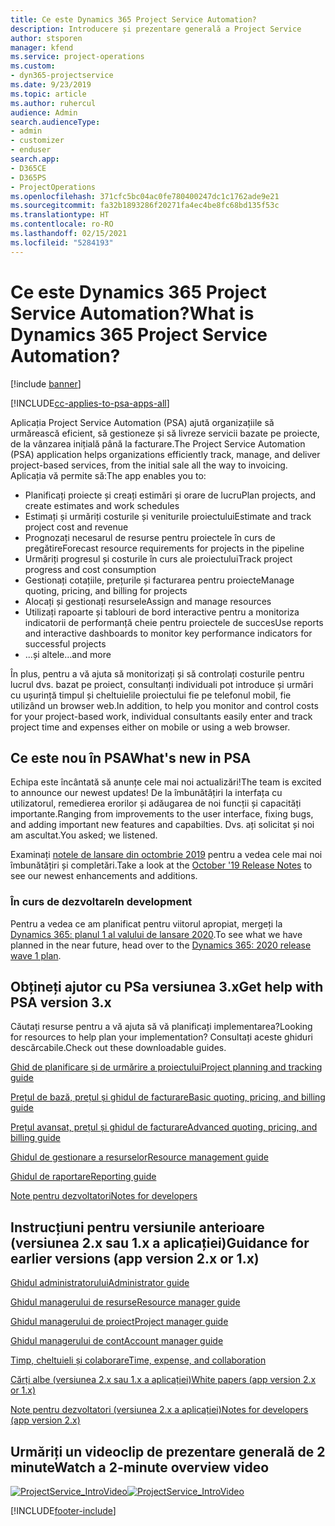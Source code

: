 ```yaml
---
title: Ce este Dynamics 365 Project Service Automation?
description: Introducere și prezentare generală a Project Service
author: stsporen
manager: kfend
ms.service: project-operations
ms.custom:
- dyn365-projectservice
ms.date: 9/23/2019
ms.topic: article
ms.author: ruhercul
audience: Admin
search.audienceType:
- admin
- customizer
- enduser
search.app:
- D365CE
- D365PS
- ProjectOperations
ms.openlocfilehash: 371cfc5bc04ac0fe780400247dc1c1762ade9e21
ms.sourcegitcommit: fa32b1893286f20271fa4ec4be8fc68bd135f53c
ms.translationtype: HT
ms.contentlocale: ro-RO
ms.lasthandoff: 02/15/2021
ms.locfileid: "5284193"
---
```

# <a name="what-is-dynamics-365-project-service-automation"></a><span data-ttu-id="23269-103">Ce este Dynamics 365 Project Service Automation?</span><span class="sxs-lookup"><span data-stu-id="23269-103">What is Dynamics 365 Project Service Automation?</span></span>

[!include [banner](../includes/psa-now-project-operations.md)]

[!INCLUDE[cc-applies-to-psa-apps-all](../includes/cc-applies-to-psa-apps-all.md)]

<span data-ttu-id="23269-104">Aplicația Project Service Automation (PSA) ajută organizațiile să urmărească eficient, să gestioneze și să livreze servicii bazate pe proiecte, de la vânzarea inițială până la facturare.</span><span class="sxs-lookup"><span data-stu-id="23269-104">The Project Service Automation (PSA) application helps organizations efficiently track, manage, and deliver project-based services, from the initial sale all the way to invoicing.</span></span> <span data-ttu-id="23269-105">Aplicația vă permite să:</span><span class="sxs-lookup"><span data-stu-id="23269-105">The app enables you to:</span></span>

- <span data-ttu-id="23269-106">Planificați proiecte și creați estimări și orare de lucru</span><span class="sxs-lookup"><span data-stu-id="23269-106">Plan projects, and create estimates and work schedules</span></span>
- <span data-ttu-id="23269-107">Estimați și urmăriți costurile și veniturile proiectului</span><span class="sxs-lookup"><span data-stu-id="23269-107">Estimate and track project cost and revenue</span></span>
- <span data-ttu-id="23269-108">Prognozați necesarul de resurse pentru proiectele în curs de pregătire</span><span class="sxs-lookup"><span data-stu-id="23269-108">Forecast resource requirements for projects in the pipeline</span></span>
- <span data-ttu-id="23269-109">Urmăriți progresul și costurile în curs ale proiectului</span><span class="sxs-lookup"><span data-stu-id="23269-109">Track project progress and cost consumption</span></span>
- <span data-ttu-id="23269-110">Gestionați cotațiile, prețurile și facturarea pentru proiecte</span><span class="sxs-lookup"><span data-stu-id="23269-110">Manage quoting, pricing, and billing for projects</span></span>
- <span data-ttu-id="23269-111">Alocați și gestionați resursele</span><span class="sxs-lookup"><span data-stu-id="23269-111">Assign and manage resources</span></span>
- <span data-ttu-id="23269-112">Utilizați rapoarte și tablouri de bord interactive pentru a monitoriza indicatorii de performanță cheie pentru proiectele de succes</span><span class="sxs-lookup"><span data-stu-id="23269-112">Use reports and interactive dashboards to monitor key performance indicators for successful projects</span></span>
- <span data-ttu-id="23269-113">...și altele</span><span class="sxs-lookup"><span data-stu-id="23269-113">...and more</span></span>

<span data-ttu-id="23269-114">În plus, pentru a vă ajuta să monitorizați și să controlați costurile pentru lucrul dvs. bazat pe proiect, consultanți individuali pot introduce și urmări cu ușurință timpul și cheltuielile proiectului fie pe telefonul mobil, fie utilizând un browser web.</span><span class="sxs-lookup"><span data-stu-id="23269-114">In addition, to help you monitor and control costs for your project-based work, individual consultants easily enter and track project time and expenses either on mobile or using a web browser.</span></span>

## <a name="whats-new-in-psa"></a><span data-ttu-id="23269-115">Ce este nou în PSA</span><span class="sxs-lookup"><span data-stu-id="23269-115">What's new in PSA</span></span>
<span data-ttu-id="23269-116">Echipa este încântată să anunțe cele mai noi actualizări!</span><span class="sxs-lookup"><span data-stu-id="23269-116">The team is excited to announce our newest updates!</span></span> <span data-ttu-id="23269-117">De la îmbunătățiri la interfața cu utilizatorul, remedierea erorilor și adăugarea de noi funcții și capacități importante.</span><span class="sxs-lookup"><span data-stu-id="23269-117">Ranging from improvements to the user interface, fixing bugs, and adding important new features and capabilties.</span></span> <span data-ttu-id="23269-118">Dvs. ați solicitat și noi am ascultat.</span><span class="sxs-lookup"><span data-stu-id="23269-118">You asked; we listened.</span></span>

<span data-ttu-id="23269-119">Examinați [notele de lansare din octombrie 2019](https://docs.microsoft.com/dynamics365-release-plan/2019wave2/index) pentru a vedea cele mai noi îmbunătățiri și completări.</span><span class="sxs-lookup"><span data-stu-id="23269-119">Take a look at the [October '19 Release Notes](https://docs.microsoft.com/dynamics365-release-plan/2019wave2/index) to see our newest enhancements and additions.</span></span>

### <a name="in-development"></a><span data-ttu-id="23269-120">În curs de dezvoltare</span><span class="sxs-lookup"><span data-stu-id="23269-120">In development</span></span>
<span data-ttu-id="23269-121">Pentru a vedea ce am planificat pentru viitorul apropiat, mergeți la [Dynamics 365: planul 1 al valului de lansare 2020](https://docs.microsoft.com/dynamics365-release-plan/2020wave1/index).</span><span class="sxs-lookup"><span data-stu-id="23269-121">To see what we have planned in the near future, head over to the [Dynamics 365: 2020 release wave 1 plan](https://docs.microsoft.com/dynamics365-release-plan/2020wave1/index).</span></span>

## <a name="get-help-with-psa-version-3x"></a><span data-ttu-id="23269-122">Obțineți ajutor cu PSa versiunea 3.x</span><span class="sxs-lookup"><span data-stu-id="23269-122">Get help with PSA version 3.x</span></span>
<span data-ttu-id="23269-123">Căutați resurse pentru a vă ajuta să vă planificați implementarea?</span><span class="sxs-lookup"><span data-stu-id="23269-123">Looking for resources to help plan your implementation?</span></span> <span data-ttu-id="23269-124">Consultați aceste ghiduri descărcabile.</span><span class="sxs-lookup"><span data-stu-id="23269-124">Check out these downloadable guides.</span></span>

 [<span data-ttu-id="23269-125">Ghid de planificare și de urmărire a proiectului</span><span class="sxs-lookup"><span data-stu-id="23269-125">Project planning and tracking guide</span></span>](../psa/implementation-guides/project-planning-tracking.md)

 [<span data-ttu-id="23269-126">Prețul de bază, prețul și ghidul de facturare</span><span class="sxs-lookup"><span data-stu-id="23269-126">Basic quoting, pricing, and billing guide</span></span>](../psa/implementation-guides/begin-quoting-pricing-billing.md)

 [<span data-ttu-id="23269-127">Prețul avansat, prețul și ghidul de facturare</span><span class="sxs-lookup"><span data-stu-id="23269-127">Advanced quoting, pricing, and billing guide</span></span>](../psa/implementation-guides/adv-quoting-pricing-billing.md)

 [<span data-ttu-id="23269-128">Ghidul de gestionare a resurselor</span><span class="sxs-lookup"><span data-stu-id="23269-128">Resource management guide</span></span>](../psa/implementation-guides/resource-management-guide.md)

 [<span data-ttu-id="23269-129">Ghidul de raportare</span><span class="sxs-lookup"><span data-stu-id="23269-129">Reporting guide</span></span>](../psa/implementation-guides/reporting-guide.md)

 [<span data-ttu-id="23269-130">Note pentru dezvoltatori</span><span class="sxs-lookup"><span data-stu-id="23269-130">Notes for developers</span></span>](../psa/developer-guides/overview-dev-notes-v3.x.md)

## <a name="guidance-for-earlier-versions-app-version-2x-or-1x"></a><span data-ttu-id="23269-131">Instrucțiuni pentru versiunile anterioare (versiunea 2.x sau 1.x a aplicației)</span><span class="sxs-lookup"><span data-stu-id="23269-131">Guidance for earlier versions (app version 2.x or 1.x)</span></span>
 [<span data-ttu-id="23269-132">Ghidul administratorului</span><span class="sxs-lookup"><span data-stu-id="23269-132">Administrator guide</span></span>](../psa/admin-guide.md)

 [<span data-ttu-id="23269-133">Ghidul managerului de resurse</span><span class="sxs-lookup"><span data-stu-id="23269-133">Resource manager guide</span></span>](../psa/resource-manager-guide.md)

 [<span data-ttu-id="23269-134">Ghidul managerului de proiect</span><span class="sxs-lookup"><span data-stu-id="23269-134">Project manager guide</span></span>](../psa/project-manager-guide.md)

 [<span data-ttu-id="23269-135">Ghidul managerului de cont</span><span class="sxs-lookup"><span data-stu-id="23269-135">Account manager guide</span></span>](../psa/account-manager-guide.md)

 [<span data-ttu-id="23269-136">Timp, cheltuieli și colaborare</span><span class="sxs-lookup"><span data-stu-id="23269-136">Time, expense, and collaboration</span></span>](../psa/time-expense-collaboration-guide.md)

 [<span data-ttu-id="23269-137">Cărți albe (versiunea 2.x sau 1.x a aplicației)</span><span class="sxs-lookup"><span data-stu-id="23269-137">White papers (app version 2.x or 1.x)</span></span>](../psa/white-papers.md)

 [<span data-ttu-id="23269-138">Note pentru dezvoltatori (versiunea 2.x a aplicației)</span><span class="sxs-lookup"><span data-stu-id="23269-138">Notes for developers (app version 2.x)</span></span>](../psa/developer-guides/add-custom-qoi-forms-v2.x.md)

 ## <a name="watch-a-2-minute-overview-video"></a><span data-ttu-id="23269-139">Urmăriți un videoclip de prezentare generală de 2 minute</span><span class="sxs-lookup"><span data-stu-id="23269-139">Watch a 2-minute overview video</span></span>
 <a name="heroArea"></a> <span data-ttu-id="23269-140">[![ProjectService_IntroVideo](../psa/media/project-service-intro-video.png "ProjectService_IntroVideo")](https://go.microsoft.com/fwlink/p/?LinkId=799457)</span><span class="sxs-lookup"><span data-stu-id="23269-140">[![ProjectService_IntroVideo](../psa/media/project-service-intro-video.png "ProjectService_IntroVideo")](https://go.microsoft.com/fwlink/p/?LinkId=799457)</span></span>




[!INCLUDE[footer-include](../includes/footer-banner.md)]